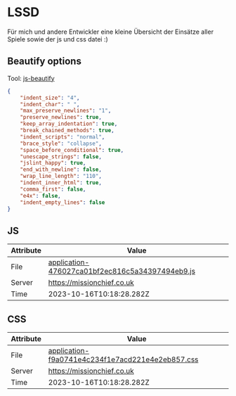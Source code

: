 # LSSD
Für mich und andere Entwickler eine kleine Übersicht der Einsätze aller Spiele sowie der js und css datei :)

<!-- automated -->
## Beautify options
Tool: [js-beautify](https://github.com/beautify-web/js-beautify)
```json
{
    "indent_size": "4",
    "indent_char": " ",
    "max_preserve_newlines": "1",
    "preserve_newlines": true,
    "keep_array_indentation": true,
    "break_chained_methods": true,
    "indent_scripts": "normal",
    "brace_style": "collapse",
    "space_before_conditional": true,
    "unescape_strings": false,
    "jslint_happy": true,
    "end_with_newline": false,
    "wrap_line_length": "110",
    "indent_inner_html": true,
    "comma_first": false,
    "e4x": false,
    "indent_empty_lines": false
}
```

## JS
| Attribute | Value |
| --------- | ----- |
| File      | [application-476027ca01bf2ec816c5a34397494eb9.js](https://missionchief.co.uk/assets/application-476027ca01bf2ec816c5a34397494eb9.js) |
| Server    | https://missionchief.co.uk |
| Time      | 2023-10-16T10:18:28.282Z |

## CSS
| Attribute | Value |
| --------- | ----- |
| File      | [application-f9a0741e4c234f1e7acd221e4e2eb857.css](https://missionchief.co.uk/assets/application-f9a0741e4c234f1e7acd221e4e2eb857.css) |
| Server    | https://missionchief.co.uk |
| Time      | 2023-10-16T10:18:28.282Z |
<!-- /automated -->
